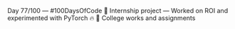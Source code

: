 Day 77/100 — #100DaysOfCode
💼 Internship project — Worked on ROI and experimented with PyTorch 🔥
📘 College works and assignments
